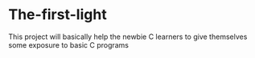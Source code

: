 # The-first-light
This project will basically help the newbie C learners to give themselves some exposure to  basic C programs
